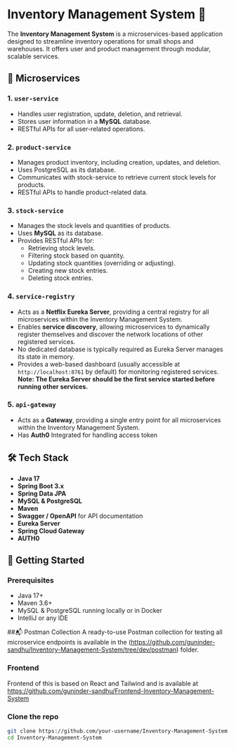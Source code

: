 # Inventory Management System 🧾

The **Inventory Management System** is a microservices-based application designed to streamline inventory operations for small shops and warehouses. It offers user and product management through modular, scalable services.

## 🧩 Microservices

### 1. `user-service`
- Handles user registration, update, deletion, and retrieval.
- Stores user information in a **MySQL** database.
- RESTful APIs for all user-related operations.

### 2. `product-service`
- Manages product inventory, including creation, updates, and deletion.
- Uses PostgreSQL as its database.
- Communicates with stock-service to retrieve current stock levels for products.
- RESTful APIs to handle product-related data.

### 3. `stock-service`

- Manages the stock levels and quantities of products.
- Uses **MySQL** as its database.
- Provides RESTful APIs for:
    - Retrieving stock levels.
    - Filtering stock based on quantity.
    - Updating stock quantities (overriding or adjusting).
    - Creating new stock entries.
    - Deleting stock entries.

### 4. `service-registry`

- Acts as a **Netflix Eureka Server**, providing a central registry for all microservices within the Inventory
  Management System.
- Enables **service discovery**, allowing microservices to dynamically register themselves and discover the network
  locations of other registered services.
- No dedicated database is typically required as Eureka Server manages its state in memory.
- Provides a web-based dashboard (usually accessible at `http://localhost:8761` by default) for monitoring registered
  services.
  **Note: The Eureka Server should be the first service started before running other services.**
### 5. `api-gateway`

- Acts as a **Gateway**, providing a single entry point for all microservices within the Inventory
  Management System.
- Has **Auth0** Integrated for handling access token

## 🛠 Tech Stack

- **Java 17**
- **Spring Boot 3.x**
- **Spring Data JPA**
- **MySQL & PostgreSQL**
- **Maven**
- **Swagger / OpenAPI** for API documentation
- **Eureka Server** 
- **Spring Cloud Gateway**
- **AUTH0**
  

## 🚀 Getting Started

### Prerequisites
- Java 17+
- Maven 3.6+
- MySQL & PostgreSQL running locally or in Docker
- IntelliJ or any IDE

##📬 Postman Collection
A ready-to-use Postman collection for testing all microservice endpoints is available in the (https://github.com/guninder-sandhu/Inventory-Management-System/tree/dev/postman) folder.

### Frontend
Frontend of this is based on React and Tailwind and is available at https://github.com/guninder-sandhu/Frontend-Inventory-Management-System

### Clone the repo

```bash
git clone https://github.com/your-username/Inventory-Management-System.git
cd Inventory-Management-System



